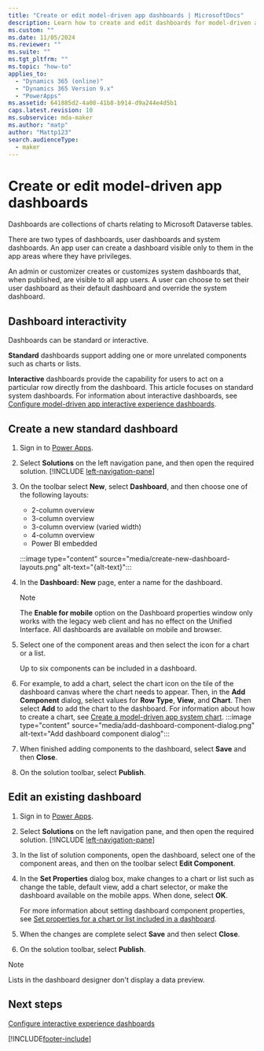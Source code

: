 ```yaml
---
title: "Create or edit model-driven app dashboards | MicrosoftDocs"
description: Learn how to create and edit dashboards for model-driven apps
ms.custom: ""
ms.date: 11/05/2024
ms.reviewer: ""
ms.suite: ""
ms.tgt_pltfrm: ""
ms.topic: "how-to"
applies_to: 
  - "Dynamics 365 (online)"
  - "Dynamics 365 Version 9.x"
  - "PowerApps"
ms.assetid: 641885d2-4a08-41b8-b914-d9a244e4d5b1
caps.latest.revision: 10
ms.subservice: mda-maker
ms.author: "matp"
author: "Mattp123"
search.audienceType: 
  - maker
---
```

# Create or edit model-driven app dashboards

Dashboards are collections of charts relating to Microsoft Dataverse tables.

There are two types of dashboards, user dashboards and system dashboards. An app user can create a dashboard visible only to them in the app areas where they have privileges.

An admin or customizer creates or customizes system dashboards that, when published, are visible to all app users. A user can choose to set their user dashboard as their default dashboard and override the system dashboard.

## Dashboard interactivity

Dashboards can be standard or interactive.

**Standard** dashboards support adding one or more unrelated components such as charts or lists.

**Interactive** dashboards provide the capability for users to act on a particular row directly from the dashboard. This article focuses on standard system dashboards. For information about interactive dashboards, see [Configure model-driven app interactive experience dashboards](configure-interactive-experience-dashboards.md).
  
## Create a new standard dashboard  
  
1. Sign in to [Power Apps](https://make.powerapps.com/?utm_source=padocs&utm_medium=linkinadoc&utm_campaign=referralsfromdoc).
  
1. Select **Solutions** on the left navigation pane, and then open the required solution. [!INCLUDE [left-navigation-pane](../../includes/left-navigation-pane.md)]

1. On the toolbar select **New**, select **Dashboard**, and then choose one of the following layouts:

   - 2-column overview
   - 3-column overview
   - 3-column overview (varied width)
   - 4-column overview
   - Power BI embedded
  
    :::image type="content" source="media/create-new-dashboard-layouts.png" alt-text="{alt-text}":::

1. In the **Dashboard: New** page, enter a name for the dashboard.

   > [!NOTE]
   > The **Enable for mobile** option on the Dashboard properties window only works with the legacy web client and has no effect on the Unified Interface. All dashboards are available on mobile and browser.  

1. Select one of the component areas and then select the icon for a chart or a list.  
  
     Up to six components can be included in a dashboard.  
  
1. For example, to add a chart, select the chart icon on the tile of the dashboard canvas where the chart needs to appear. Then, in the **Add Component** dialog, select values for **Row Type**, **View**, and **Chart**. Then select **Add** to add the chart to the dashboard. For information about how to create a chart, see [Create a model-driven app system chart](create-edit-system-chart.md).
:::image type="content" source="media/add-dashboard-component-dialog.png" alt-text="Add dashboard component dialog":::  

1. When finished adding components to the dashboard, select **Save** and then **Close**.  

1. On the solution toolbar, select **Publish**.
  
## Edit an existing dashboard  
  
1. Sign in to [Power Apps](https://make.powerapps.com/?utm_source=padocs&utm_medium=linkinadoc&utm_campaign=referralsfromdoc).

1. Select **Solutions** on the left navigation pane, and then open the required solution. [!INCLUDE [left-navigation-pane](../../includes/left-navigation-pane.md)]

1. In the list of solution components, open the dashboard, select one of the component areas, and then on the toolbar select **Edit Component**.  
  
1. In the **Set Properties** dialog box, make changes to a chart or list such as change the table, default view, add a chart selector, or make the dashboard available on the mobile apps. When done, select **OK**.  
  
     For more information about setting dashboard component properties, see [Set properties for a chart or list included in a dashboard](set-properties-chart-list-included-dashboard.md).  
  
1. When the changes are complete select **Save** and then select **Close**.

1. On the solution toolbar, select **Publish**.


> [!NOTE]
> Lists in the dashboard designer don't display a data preview.
  
## Next steps

[Configure interactive experience dashboards](configure-interactive-experience-dashboards.md)

[!INCLUDE[footer-include](../../includes/footer-banner.md)]
